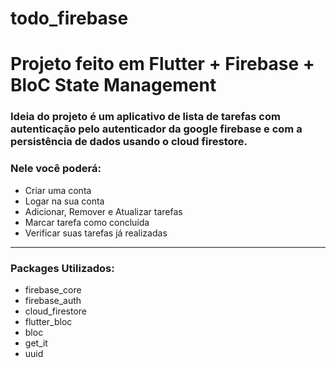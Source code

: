 # todo_firebase

<h1>Projeto feito em Flutter + Firebase + BloC State Management</h1>

<h3>Ideia do projeto é um aplicativo de lista de tarefas com autenticação pelo autenticador da google firebase e com a persistência de dados usando o cloud firestore.</h3>
<h3>Nele você poderá:</h3>
<ul>
  <li>Criar uma conta</li>
  <li>Logar na sua conta</li>
  <li>Adicionar, Remover e Atualizar tarefas</li>
  <li>Marcar tarefa como concluída</li>
  <li>Verificar suas tarefas já realizadas</li>
</ul>

<hr/>

<h3>Packages Utilizados:</h3>
<ul>
  <li>firebase_core</li>
  <li>firebase_auth</li>
  <li>cloud_firestore</li>
  <li>flutter_bloc</li>
  <li>bloc</li>
  <li>get_it</li>
  <li>uuid</li>
</ul>
